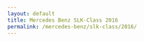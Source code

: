 ```yaml
---
layout: default
title: Mercedes Benz SLK-Class 2016
permalink: /mercedes-benz/slk-class/2016/
---
```

